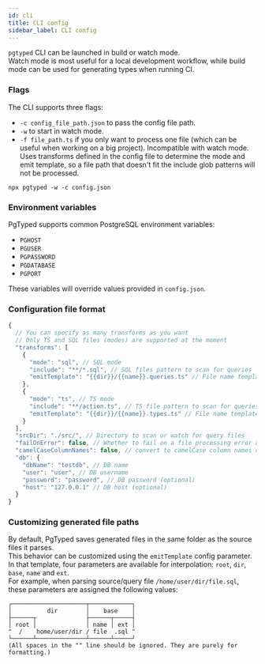 ```yaml
---
id: cli
title: CLI config
sidebar_label: CLI config
---
```


`pgtyped` CLI can be launched in build or watch mode.  
Watch mode is most useful for a local development workflow,
 while build mode can be used for generating types when running CI.

### Flags

The CLI supports three flags:
* `-c config_file_path.json` to pass the config file path.
* `-w` to start in watch mode.
* `-f file_path.ts` if you only want to process one file (which can be useful when working on a big project). Incompatible with watch mode. Uses transforms defined in the config file to determine the mode and emit template, so a file path that doesn't fit the include glob patterns will not be processed.

```shell script title="Example:"
npx pgtyped -w -c config.json
```

### Environment variables

PgTyped supports common PostgreSQL environment variables:  
* `PGHOST`
* `PGUSER`
* `PGPASSWORD`
* `PGDATABASE`
* `PGPORT`  

These variables will override values provided in `config.json`.

### Configuration file format

```js title="config.json"
{
  // You can specify as many transforms as you want
  // Only TS and SQL files (modes) are supported at the moment
  "transforms": [
    {
      "mode": "sql", // SQL mode
      "include": "**/*.sql", // SQL files pattern to scan for queries
      "emitTemplate": "{{dir}}/{{name}}.queries.ts" // File name template to save generated files
    },
    {
      "mode": "ts", // TS mode
      "include": "**/action.ts", // TS file pattern to scan for queries
      "emitTemplate": "{{dir}}/{{name}}.types.ts" // File name template to save generated files
    }
  ],
  "srcDir": "./src/", // Directory to scan or watch for query files
  "failOnError": false, // Whether to fail on a file processing error and abort generation (can be omitted - default is false)
  "camelCaseColumnNames": false, // convert to camelCase column names of result interface
  "db": {
    "dbName": "testdb", // DB name
    "user": "user", // DB username
    "password": "password", // DB password (optional)
    "host": "127.0.0.1" // DB host (optional)
  }
}
```

### Customizing generated file paths

By default, PgTyped saves generated files in the same folder as the source files it parses.  
This behavior can be customized using the `emitTemplate` config parameter.  
In that template, four parameters are available for interpolation: `root`, `dir`, `base`, `name` and `ext`.  
For example, when parsing source/query file `/home/user/dir/file.sql`, these parameters are assigned the following values:
```
┌─────────────────────┬────────────┐
│          dir        │    base    │
├──────┬              ├──────┬─────┤
│ root │              │ name │ ext │
"  /    home/user/dir / file  .sql "
└──────┴──────────────┴──────┴─────┘
(All spaces in the "" line should be ignored. They are purely for formatting.)
```
